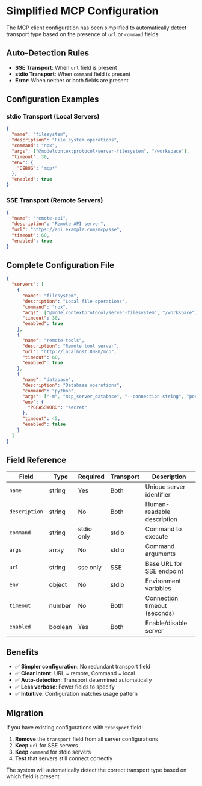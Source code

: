 # Simplified MCP Configuration

The MCP client configuration has been simplified to automatically detect transport type based on the presence of `url` or `command` fields.

## Auto-Detection Rules

- **SSE Transport**: When `url` field is present
- **stdio Transport**: When `command` field is present
- **Error**: When neither or both fields are present

## Configuration Examples

### stdio Transport (Local Servers)

```json
{
  "name": "filesystem",
  "description": "File system operations",
  "command": "npx",
  "args": ["@modelcontextprotocol/server-filesystem", "/workspace"],
  "timeout": 30,
  "env": {
    "DEBUG": "mcp*"
  },
  "enabled": true
}
```

### SSE Transport (Remote Servers)

```json
{
  "name": "remote-api", 
  "description": "Remote API server",
  "url": "https://api.example.com/mcp/sse",
  "timeout": 60,
  "enabled": true
}
```

## Complete Configuration File

```json
{
  "servers": [
    {
      "name": "filesystem",
      "description": "Local file operations",
      "command": "npx", 
      "args": ["@modelcontextprotocol/server-filesystem", "/workspace"],
      "timeout": 30,
      "enabled": true
    },
    {
      "name": "remote-tools",
      "description": "Remote tool server",
      "url": "http://localhost:8080/mcp",
      "timeout": 60,
      "enabled": true
    },
    {
      "name": "database",
      "description": "Database operations", 
      "command": "python",
      "args": ["-m", "mcp_server_database", "--connection-string", "postgresql://user:pass@localhost/db"],
      "env": {
        "PGPASSWORD": "secret"
      },
      "timeout": 45,
      "enabled": false
    }
  ]
}
```

## Field Reference

| Field | Type | Required | Transport | Description |
|-------|------|----------|-----------|-------------|
| `name` | string | Yes | Both | Unique server identifier |
| `description` | string | No | Both | Human-readable description |
| `command` | string | stdio only | stdio | Command to execute |
| `args` | array | No | stdio | Command arguments |
| `url` | string | sse only | SSE | Base URL for SSE endpoint |
| `env` | object | No | stdio | Environment variables |
| `timeout` | number | No | Both | Connection timeout (seconds) |
| `enabled` | boolean | Yes | Both | Enable/disable server |

## Benefits

- ✅ **Simpler configuration**: No redundant transport field
- ✅ **Clear intent**: URL = remote, Command = local
- ✅ **Auto-detection**: Transport determined automatically
- ✅ **Less verbose**: Fewer fields to specify
- ✅ **Intuitive**: Configuration matches usage pattern

## Migration

If you have existing configurations with `transport` field:

1. **Remove** the `transport` field from all server configurations
2. **Keep** `url` for SSE servers
3. **Keep** `command` for stdio servers
4. **Test** that servers still connect correctly

The system will automatically detect the correct transport type based on which field is present. 